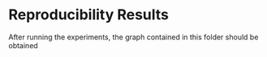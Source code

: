 # Reproducibility Results
After running the experiments, the graph contained in this folder should be obtained
